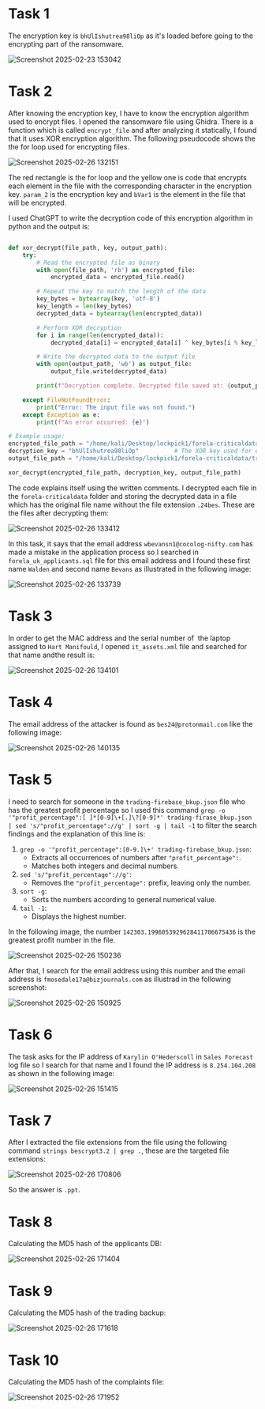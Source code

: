 

# Task 1

The encryption key is `bhUlIshutrea98liOp` as it's loaded before going to the encrypting part of the ransomware. 
 
![Screenshot 2025-02-23 153042](https://github.com/user-attachments/assets/710d4d29-1840-4fb0-8e85-045803f013b8)


# Task 2

After knowing the encryption key, I have to know the encryption algorithm used to encrypt files. I opened the ransomware file using Ghidra. There is a function which is called `encrypt_file` and after analyzing it statically, I found that it uses XOR encryption algorithm. The following pseudocode shows the the for loop used for encrypting files. 

![Screenshot 2025-02-26 132151](https://github.com/user-attachments/assets/16a314f6-a07d-452d-9d19-cb40250d07c3)


The red rectangle is the for loop and the yellow one is code that encrypts each element in the file with the corresponding character in the encryption key. `param_2` is the encryption key and `bVar1` is the element in the file that will be encrypted. 

I used ChatGPT to write the decryption code of this encryption algorithm in python and the output is: 
```python

def xor_decrypt(file_path, key, output_path):
    try:
        # Read the encrypted file as binary
        with open(file_path, 'rb') as encrypted_file:
            encrypted_data = encrypted_file.read()

        # Repeat the key to match the length of the data
        key_bytes = bytearray(key, 'utf-8')
        key_length = len(key_bytes)
        decrypted_data = bytearray(len(encrypted_data))

        # Perform XOR decryption
        for i in range(len(encrypted_data)):
            decrypted_data[i] = encrypted_data[i] ^ key_bytes[i % key_length]

        # Write the decrypted data to the output file
        with open(output_path, 'wb') as output_file:
            output_file.write(decrypted_data)

        print(f"Decryption complete. Decrypted file saved at: {output_path}")

    except FileNotFoundError:
        print("Error: The input file was not found.")
    except Exception as e:
        print(f"An error occurred: {e}")

# Example usage:
encrypted_file_path = "/home/kali/Desktop/lockpick1/forela-criticaldata/trading-firebase_bkup.json.24bes"  # Path to the encrypted file
decryption_key = "bhUlIshutrea98liOp"          # The XOR key used for encryption
output_file_path = "/home/kali/Desktop/lockpick1/forela-criticaldata/trading-firebase_bkup.json"     # Path to save the decrypted file

xor_decrypt(encrypted_file_path, decryption_key, output_file_path)

```

The code explains itself using the written comments. I decrypted each file in the `forela-criticaldata` folder and storing the decrypted data in a file which has the original file name without the file extension `.24bes`. These are the files after decrypting them: 

![Screenshot 2025-02-26 133412](https://github.com/user-attachments/assets/46ffec63-0895-4731-9ede-588eba0112ef)


In this task, it says that the email address `wbevansn1@cocolog-nifty.com` has made a mistake in the application process so I searched in `forela_uk_applicants.sql` file for this email address and I found these first name `Walden` and second name `Bevans` as illustrated in the following image: 

![Screenshot 2025-02-26 133739](https://github.com/user-attachments/assets/6f8aa553-78f7-4051-8199-44f451751384)


# Task 3

In order to get the MAC address and the serial number of  the laptop assigned to `Hart Manifould`, I opened `it_assets.xml` file and searched for that name andthe result is: 

![Screenshot 2025-02-26 134101](https://github.com/user-attachments/assets/24c05280-8ea9-4012-9274-bca616885893)



# Task 4

The email address of the attacker is found as `bes24@protonmail.com` like the following image: 

![Screenshot 2025-02-26 140135](https://github.com/user-attachments/assets/5783ca97-0ea4-4480-a6fa-9a6035c091eb)


# Task 5

I need to search for someone in the `trading-firebase_bkup.json` file who has the greatest profit percentage so I used this command `grep -o '"profit_percentage":[ ]*[0-9]\+[.]\?[0-9]*' trading-firase_bkup.json | sed 's/"profit_percentage"://g' | sort -g | tail -1` to filter the search findings and the explanation of this line is:
1. `grep -o '"profit_percentage":[0-9.]\+' trading-firebase_bkup.json`:
    - Extracts all occurrences of numbers after `"profit_percentage":`.
    - Matches both integers and decimal numbers.
2. `sed 's/"profit_percentage"://g'`:
    - Removes the `"profit_percentage":` prefix, leaving only the number.
3. `sort -g`:
    - Sorts the numbers according to general numerical value.
4. `tail -1`:
    - Displays the highest number.

In the following image, the number `142303.1996053929628411706675436` is the greatest profit number in the file.

![Screenshot 2025-02-26 150236](https://github.com/user-attachments/assets/8a55d249-febc-4ca4-a66f-fa95de920157)


After that, I search for the email address using this number and the email address is `fmosedale17a@bizjournals.com` as illustrad in the following screenshot:

![Screenshot 2025-02-26 150925](https://github.com/user-attachments/assets/89520b0b-3eaf-4777-859b-b59354f265ef)



# Task 6

The task asks for the IP address of `Karylin O'Hederscoll` in `Sales Forecast` log file so I search for that name and I found the IP address is `8.254.104.208` as shown in the following image:

![Screenshot 2025-02-26 151415](https://github.com/user-attachments/assets/95c414b3-d25d-4bc1-ba36-c2264419dc9d)


# Task 7

After I extracted the file extensions from the file using the following command `strings bescrypt3.2 | grep .`, these are the targeted file extensions:

![Screenshot 2025-02-26 170806](https://github.com/user-attachments/assets/f7a9c3b3-49da-4a29-bbf2-35180da0a825)

So the answer is `.ppt`.


# Task 8

Calculating the MD5 hash of the applicants DB:

![Screenshot 2025-02-26 171404](https://github.com/user-attachments/assets/348d2861-fe1c-42de-9902-deb2766fa74f)


# Task 9 

Calculating the MD5 hash of the trading backup:

![Screenshot 2025-02-26 171618](https://github.com/user-attachments/assets/db0a09cf-e897-43d9-9781-8f1646ddc417)


# Task 10 

Calculating the MD5 hash of the complaints file:

![Screenshot 2025-02-26 171952](https://github.com/user-attachments/assets/d9eff7b1-4ccf-4b01-a12f-f3499751fd27)
